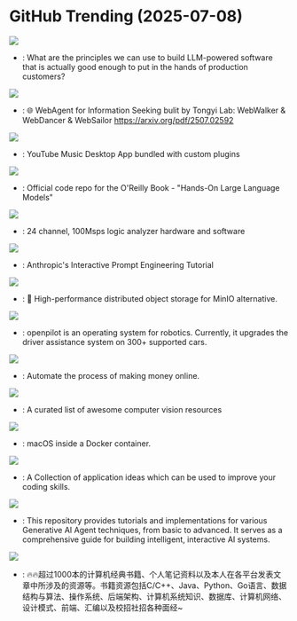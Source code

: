 # GitHub Trending (2025-07-08)

![](https://img.shields.io/badge/TypeScript-New%20705-green?style=flat-square&logo=appveyor)
- [](https://github.comundefined): What are the principles we can use to build LLM-powered software that is actually good enough to put in the hands of production customers?

![](https://img.shields.io/badge/Python-New%20384-green?style=flat-square&logo=appveyor)
- [](https://github.comundefined): 🌐 WebAgent for Information Seeking bulit by Tongyi Lab: WebWalker & WebDancer & WebSailor https://arxiv.org/pdf/2507.02592

![](https://img.shields.io/badge/TypeScript-New%20678-green?style=flat-square&logo=appveyor)
- [](https://github.comundefined): YouTube Music Desktop App bundled with custom plugins

![](https://img.shields.io/badge/Jupyter%20Notebook-New%20200-green?style=flat-square&logo=appveyor)
- [](https://github.comundefined): Official code repo for the O'Reilly Book - "Hands-On Large Language Models"

![](https://img.shields.io/badge/Python-New%2052-green?style=flat-square&logo=appveyor)
- [](https://github.comundefined): 24 channel, 100Msps logic analyzer hardware and software

![](https://img.shields.io/badge/Jupyter%20Notebook-New%20573-green?style=flat-square&logo=appveyor)
- [](https://github.comundefined): Anthropic's Interactive Prompt Engineering Tutorial

![](https://img.shields.io/badge/Rust-New%201-green?style=flat-square&logo=appveyor)
- [](https://github.comundefined): 🚀 High-performance distributed object storage for MinIO alternative.

![](https://img.shields.io/badge/Python-New%20382-green?style=flat-square&logo=appveyor)
- [](https://github.comundefined): openpilot is an operating system for robotics. Currently, it upgrades the driver assistance system on 300+ supported cars.

![](https://img.shields.io/badge/Python-New%20107-green?style=flat-square&logo=appveyor)
- [](https://github.comundefined): Automate the process of making money online.

![](https://img.shields.io/badge/none-New%2017-green?style=flat-square&logo=appveyor)
- [](https://github.comundefined): A curated list of awesome computer vision resources

![](https://img.shields.io/badge/Shell-New%20477-green?style=flat-square&logo=appveyor)
- [](https://github.comundefined): macOS inside a Docker container.

![](https://img.shields.io/badge/none-New%2049-green?style=flat-square&logo=appveyor)
- [](https://github.comundefined): A Collection of application ideas which can be used to improve your coding skills.

![](https://img.shields.io/badge/Jupyter%20Notebook-New%20110-green?style=flat-square&logo=appveyor)
- [](https://github.comundefined): This repository provides tutorials and implementations for various Generative AI Agent techniques, from basic to advanced. It serves as a comprehensive guide for building intelligent, interactive AI systems.

![](https://img.shields.io/badge/none-New%2095-green?style=flat-square&logo=appveyor)
- [](https://github.comundefined): 🔥🔥超过1000本的计算机经典书籍、个人笔记资料以及本人在各平台发表文章中所涉及的资源等。书籍资源包括C/C++、Java、Python、Go语言、数据结构与算法、操作系统、后端架构、计算机系统知识、数据库、计算机网络、设计模式、前端、汇编以及校招社招各种面经~

